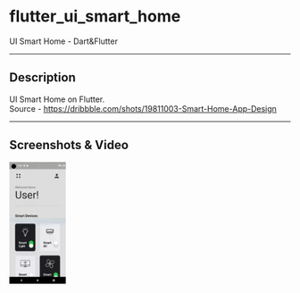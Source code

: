 # flutter_ui_smart_home

UI Smart Home - Dart&Flutter
____
  
## Description
  
UI Smart Home on Flutter.<br>
Source - https://dribbble.com/shots/19811003-Smart-Home-App-Design

____

## Screenshots & Video 

<img src="lib/icons/gif.gif" width=20% height=20% alt="Screenshot_1">